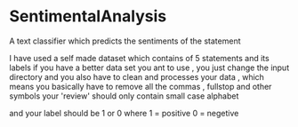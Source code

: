 # SentimentalAnalysis
A text classifier which predicts the sentiments of the statement

I have used a self made dataset which contains of 5 statements and its labels
if you have a better data set you ant to use , you just change the input directory
and you also have to clean and processes your data , which means you basically have to remove all the commas , fullstop and other symbols
your 'review' should only contain small case alphabet

and your label should be 1 or 0 where
1 = positive
0 = negetive
